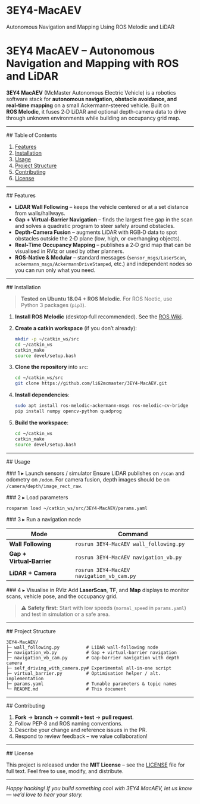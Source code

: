 # 3EY4-MacAEV
Autonomous Navigation and Mapping Using ROS Melodic and LiDAR
# 3EY4 MacAEV – Autonomous Navigation and Mapping with ROS and LiDAR

**3EY4 MacAEV** (McMaster Autonomous Electric Vehicle) is a robotics software stack for **autonomous navigation, obstacle avoidance, and real‑time mapping** on a small Ackermann‑steered vehicle. Built on **ROS Melodic**, it fuses 2‑D LiDAR and optional depth‑camera data to drive through unknown environments while building an occupancy grid map.

---

\## Table of Contents

1. [Features](#features)
2. [Installation](#installation)
3. [Usage](#usage)
4. [Project Structure](#project-structure)
5. [Contributing](#contributing)
6. [License](#license)

---

\## Features

* **LiDAR Wall Following** – keeps the vehicle centered or at a set distance from walls/hallways.
* **Gap + Virtual‑Barrier Navigation** – finds the largest free gap in the scan and solves a quadratic program to steer safely around obstacles.
* **Depth‑Camera Fusion** – augments LiDAR with RGB‑D data to spot obstacles outside the 2‑D plane (low, high, or overhanging objects).
* **Real‑Time Occupancy Mapping** – publishes a 2‑D grid map that can be visualised in RViz or used by other planners.
* **ROS‑Native & Modular** – standard messages (`sensor_msgs/LaserScan`, `ackermann_msgs/AckermannDriveStamped`, etc.) and independent nodes so you can run only what you need.

---

\## Installation

> **Tested on Ubuntu 18.04 + ROS Melodic**. For ROS Noetic, use Python 3 packages (`pip3`).

1. **Install ROS Melodic** (desktop‑full recommended). See the [ROS Wiki](http://wiki.ros.org/melodic/Installation/Ubuntu).
2. **Create a catkin workspace** (if you don’t already):

   ```bash
   mkdir -p ~/catkin_ws/src
   cd ~/catkin_ws
   catkin_make
   source devel/setup.bash
   ```
3. **Clone the repository** into `src`:

   ```bash
   cd ~/catkin_ws/src
   git clone https://github.com/li62mcmaster/3EY4-MacAEV.git
   ```
4. **Install dependencies**:

   ```bash
   sudo apt install ros-melodic-ackermann-msgs ros-melodic-cv-bridge
   pip install numpy opencv-python quadprog
   ```
5. **Build the workspace**:

   ```bash
   cd ~/catkin_ws
   catkin_make
   source devel/setup.bash
   ```

---

\## Usage

\### 1 ▸ Launch sensors / simulator
Ensure LiDAR publishes on `/scan` and odometry on `/odom`. For camera fusion, depth images should be on `/camera/depth/image_rect_raw`.

\### 2 ▸ Load parameters

```bash
rosparam load ~/catkin_ws/src/3EY4-MacAEV/params.yaml
```

\### 3 ▸ Run a navigation node

| Mode                      | Command                                   |
| ------------------------- | ----------------------------------------- |
| **Wall Following**        | `rosrun 3EY4-MacAEV wall_following.py`    |
| **Gap + Virtual‑Barrier** | `rosrun 3EY4-MacAEV navigation_vb.py`     |
| **LiDAR + Camera**        | `rosrun 3EY4-MacAEV navigation_vb_cam.py` |

\### 4 ▸ Visualise in RViz
Add **LaserScan**, **TF**, and **Map** displays to monitor scans, vehicle pose, and the occupancy grid.

> ⚠️ **Safety first:** Start with low speeds (`normal_speed` in `params.yaml`) and test in simulation or a safe area.

---

\## Project Structure

```
3EY4-MacAEV/
├─ wall_following.py          # LiDAR wall‑following node
├─ navigation_vb.py           # Gap + virtual‑barrier navigation
├─ navigation_vb_cam.py       # Gap‑barrier navigation with depth camera
├─ self_driving_with_camera.py# Experimental all‑in‑one script
├─ virtual_barrier.py         # Optimisation helper / alt. implementation
├─ params.yaml                # Tunable parameters & topic names
└─ README.md                  # This document
```

---

\## Contributing

1. **Fork** → **branch** → **commit + test** → **pull request**.
2. Follow PEP‑8 and ROS naming conventions.
3. Describe your change and reference issues in the PR.
4. Respond to review feedback – we value collaboration!

---

\## License

This project is released under the **MIT License** – see the [LICENSE](LICENSE) file for full text. Feel free to use, modify, and distribute.

---

*Happy hacking! If you build something cool with 3EY4 MacAEV, let us know — we’d love to hear your story.*
